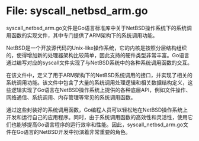# File: syscall_netbsd_arm.go

syscall_netbsd_arm.go文件是Go语言标准库中关于NetBSD操作系统下的系统调用函数的实现文件，其中专门提供了ARM架构下的系统调用功能。

NetBSD是一个开放源代码的Unix-like操作系统，它的内核是按照分层结构组织的，使得增加新的处理器架构比较简单，因此支持的硬件类型非常丰富。Go语言通过编写对应的syscall文件实现了与NetBSD系统中的各种系统调用函数的交互。

在该文件中，定义了用于ARM架构下的NetBSD系统调用的接口，并实现了相关的系统调用功能。该文件中包含了大量的系统调用处理逻辑和相关数据结构定义，这些逻辑实现了Go语言在NetBSD操作系统上提供的各种底层API，例如文件操作、网络通信、系统调用、内存管理等常见的系统调用函数。

通过这些封装好的系统调用函数，Go编程人员可以轻松地在NetBSD操作系统上开发和运行自己的应用程序。同时，由于系统调用函数的高效性和灵活性，使用它们也能够提高Go语言程序的运行效率和性能。因此，syscall_netbsd_arm.go文件在Go语言的NetBSD开发中扮演着非常重要的角色。

